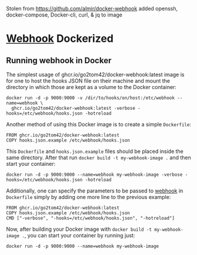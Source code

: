 Stolen from https://github.com/almir/docker-webhook added openssh, docker-compose, Docker-cli, curl, & jq to image

[Webhook](https://github.com/adnanh/webhook/) Dockerized
=================

## Running webhook in Docker
The simplest usage of ghcr.io/go2tom42/docker-webhook:latest image is for one to host the hooks JSON file on their machine and mount the directory in which those are kept as a volume to the Docker container:
```shell
docker run -d -p 9000:9000 -v /dir/to/hooks/on/host:/etc/webhook --name=webhook \
  ghcr.io/go2tom42/docker-webhook:latest -verbose -hooks=/etc/webhook/hooks.json -hotreload
```

Another method of using this Docker image is to create a simple `Dockerfile`:
```docker
FROM ghcr.io/go2tom42/docker-webhook:latest
COPY hooks.json.example /etc/webhook/hooks.json
```

This `Dockerfile` and `hooks.json.example` files should be placed inside the same directory. After that run `docker build -t my-webhook-image .` and then start your container:
```shell
docker run -d -p 9000:9000 --name=webhook my-webhook-image -verbose -hooks=/etc/webhook/hooks.json -hotreload
```

Additionally, one can specify the parameters to be passed to [webhook](https://github.com/adnanh/webhook/) in `Dockerfile` simply by adding one more line to the previous example:
```docker
FROM ghcr.io/go2tom42/docker-webhook:latest
COPY hooks.json.example /etc/webhook/hooks.json
CMD ["-verbose", "-hooks=/etc/webhook/hooks.json", "-hotreload"]
```

Now, after building your Docker image with `docker build -t my-webhook-image .`, you can start your container by running just:
```shell
docker run -d -p 9000:9000 --name=webhook my-webhook-image
```

